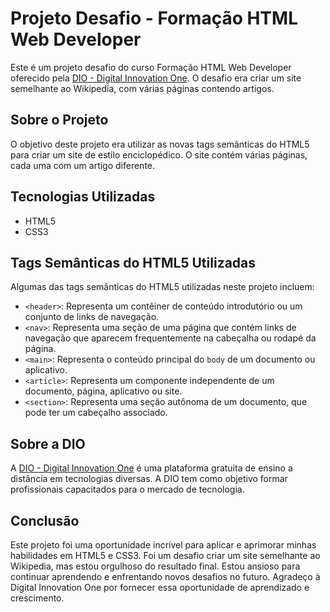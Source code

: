 # Projeto Desafio - Formação HTML Web Developer

Este é um projeto desafio do curso Formação HTML Web Developer oferecido pela [DIO - Digital Innovation One](https://www.dio.me/). O desafio era criar um site semelhante ao Wikipedia, com várias páginas contendo artigos.

## Sobre o Projeto

O objetivo deste projeto era utilizar as novas tags semânticas do HTML5 para criar um site de estilo enciclopédico. O site contém várias páginas, cada uma com um artigo diferente.

## Tecnologias Utilizadas

- HTML5
- CSS3

## Tags Semânticas do HTML5 Utilizadas

Algumas das tags semânticas do HTML5 utilizadas neste projeto incluem:

- `<header>`: Representa um contêiner de conteúdo introdutório ou um conjunto de links de navegação.
- `<nav>`: Representa uma seção de uma página que contém links de navegação que aparecem frequentemente na cabeçalha ou rodapé da página.
- `<main>`: Representa o conteúdo principal do `body` de um documento ou aplicativo.
- `<article>`: Representa um componente independente de um documento, página, aplicativo ou site.
- `<section>`: Representa uma seção autônoma de um documento, que pode ter um cabeçalho associado.

## Sobre a DIO

A [DIO - Digital Innovation One](https://www.dio.me/) é uma plataforma gratuita de ensino a distância em tecnologias diversas. A DIO tem como objetivo formar profissionais capacitados para o mercado de tecnologia.

## Conclusão

Este projeto foi uma oportunidade incrível para aplicar e aprimorar minhas habilidades em HTML5 e CSS3. Foi um desafio criar um site semelhante ao Wikipedia, mas estou orgulhoso do resultado final. Estou ansioso para continuar aprendendo e enfrentando novos desafios no futuro. Agradeço à Digital Innovation One por fornecer essa oportunidade de aprendizado e crescimento.
